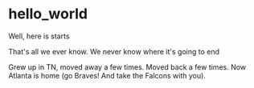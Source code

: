 # hello_world
Well, here is starts

That's all we ever know. We never know where it's going to end

Grew up in TN, moved away a few times. Moved back a few times. Now Atlanta is home (go Braves! And take the Falcons with you).
